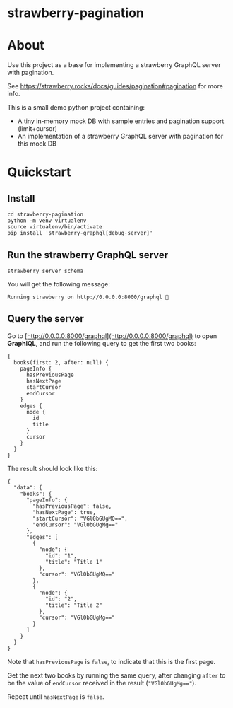 # strawberry-pagination

# About
Use this project as a base for implementing a strawberry GraphQL server with pagination. 

See https://strawberry.rocks/docs/guides/pagination#pagination for more info.

This is a small demo python project containing:
- A tiny in-memory mock DB with sample entries and pagination support (limit+cursor)
- An implementation of a strawberry GraphQL server with pagination for this mock DB

# Quickstart

## Install
```
cd strawberry-pagination
python -m venv virtualenv
source virtualenv/bin/activate
pip install 'strawberry-graphql[debug-server]'
```

## Run the strawberry GraphQL server
```
strawberry server schema
```
You will get the following message:
```
Running strawberry on http://0.0.0.0:8000/graphql 🍓
```

## Query the server
Go to [http://0.0.0.0:8000/graphql](http://0.0.0.0:8000/graphql) to open **GraphiQL**,
and run the following query to get the first two books:

```
{
  books(first: 2, after: null) {
    pageInfo {
      hasPreviousPage
      hasNextPage
      startCursor
      endCursor
    }
    edges {
      node {
        id
        title
      }
      cursor
    }
  }	
}
```
The result should look like this: 
```
{
  "data": {
    "books": {
      "pageInfo": {
        "hasPreviousPage": false,
        "hasNextPage": true,
        "startCursor": "VGl0bGUgMQ==",
        "endCursor": "VGl0bGUgMg=="
      },
      "edges": [
        {
          "node": {
            "id": "1",
            "title": "Title 1"
          },
          "cursor": "VGl0bGUgMQ=="
        },
        {
          "node": {
            "id": "2",
            "title": "Title 2"
          },
          "cursor": "VGl0bGUgMg=="
        }
      ]
    }
  }
}
```
Note that `hasPreviousPage` is `false`, to indicate that this is the first page.

Get the next two books by running the same query, after changing `after` to be the 
value of `endCursor` received in the result (`"VGl0bGUgMg=="`).

Repeat until `hasNextPage` is `false`.
